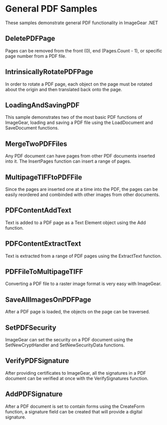 # General PDF Samples

These samples demonstrate general PDF functionality in ImageGear .NET

## DeletePDFPage

Pages can be removed from the front (0), end (Pages.Count - 1), or specific page number from a PDF file.

## IntrinsicallyRotatePDFPage

In order to rotate a PDF page, each object on the page must be rotated about the origin and then translated back onto the page.

## LoadingAndSavingPDF

This sample demonstrates two of the most basic PDF functions of ImageGear, loading and saving a PDF file using the LoadDocument and SaveDocument functions.

## MergeTwoPDFFiles

Any PDF document can have pages from other PDF documents inserted into it. The InsertPages function can insert a range of pages.

## MultipageTIFFtoPDFFile

Since the pages are inserted one at a time into the PDF, the pages can be easily reordered and combinded with other images from other documents.

## PDFContentAddText

Text is added to a PDF page as a Text Element object using the Add function.

## PDFContentExtractText

Text is extracted from a range of PDF pages using the ExtractText function.

## PDFFileToMultipageTIFF

Converting a PDF file to a raster image format is very easy with ImageGear.

## SaveAllImagesOnPDFPage

After a PDF page is loaded, the objects on the page can be traversed.

## SetPDFSecurity

ImageGear can set the security on a PDF document using the SetNewCryptHandler and SetNewSecurityData functions.

## VerifyPDFSignature

After providing certificates to ImageGear, all the signatures in a PDF document can be verified at once with the VerifySignatures function.

## AddPDFSignature

After a PDF document is set to contain forms using the CreateForm function, a signature field can be created that will provide a digital signature.
